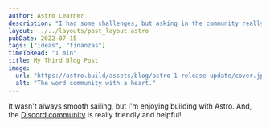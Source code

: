 ```yaml
---
author: Astro Learner
description: "I had some challenges, but asking in the community really helped!"
layout: ../../layouts/post_layout.astro
pubDate: 2022-07-15
tags: ["ideas", "finanzas"]
timeToRead: "1 min"
title: My Third Blog Post
image:
  url: "https://astro.build/assets/blog/astro-1-release-update/cover.jpeg"
  alt: "The word community with a heart."
---
```


It wasn't always smooth sailing, but I'm enjoying building with Astro. And, the [Discord community](https://astro.build/chat) is really friendly and helpful!
